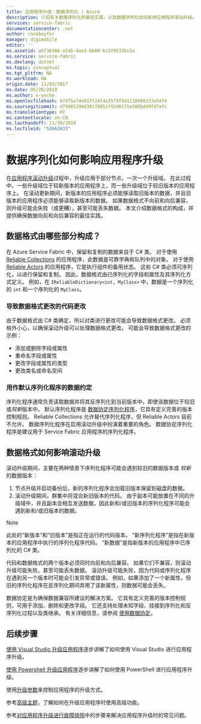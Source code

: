 ```yaml
---
title: 应用程序升级：数据序列化 | Azure
description: 介绍有关数据序列化的最佳实践，以及数据序列化如何影响应用程序滚动升级。
services: service-fabric
documentationcenter: .net
author: rockboyfor
manager: digimobile
editor: ''
ms.assetid: a5f36366-a2ab-4ae3-bb08-bc2f9533bc5a
ms.service: service-fabric
ms.devlang: dotnet
ms.topic: conceptual
ms.tgt_pltfrm: NA
ms.workload: NA
origin.date: 11/02/2017
ms.date: 05/28/2018
ms.author: v-yeche
ms.openlocfilehash: 67d75e74e015f24f4a35f9f9d1138989333a54f4
ms.sourcegitcommit: d75065296d301f0851f93d6175a508bdd9fd7afc
ms.translationtype: HT
ms.contentlocale: zh-CN
ms.lasthandoff: 11/30/2018
ms.locfileid: "52662633"
---
```

# <a name="how-data-serialization-affects-an-application-upgrade"></a>数据序列化如何影响应用程序升级
在[应用程序滚动升级](service-fabric-application-upgrade.md)过程中，升级应用于部分节点，一次一个升级域。 在此过程中，一些升级域位于较新版本的应用程序上，而一些升级域位于较旧版本的应用程序上。 在滚动更新期间，新版本的应用程序必须能够读取旧版本的数据，并且旧版本的应用程序必须能够读取新版本的数据。 如果数据格式不向前和向后兼容，则升级可能会失败（或更糟），甚至可能丢失数据。 本文介绍数据格式的构成，并提供确保数据向前和向后兼容的最佳实践。

## <a name="what-makes-up-your-data-format"></a>数据格式由哪些部分构成？
在 Azure Service Fabric 中，保留和复制的数据来自于 C# 类。 对于使用 [Reliable Collections](service-fabric-reliable-services-reliable-collections.md) 的应用程序，此数据是可靠字典和队列中的对象。 对于使用 [Reliable Actors](service-fabric-reliable-actors-introduction.md) 的应用程序，它是执行组件的备用状态。 这些 C# 类必须可序列化，以进行保留和复制。 因此，数据格式由已序列化的字段和属性及其序列化方式定义。 例如，在 `IReliableDictionary<int, MyClass>` 中，数据是一个序列化的 `int` 和一个序列化的 `MyClass`。

### <a name="code-changes-that-result-in-a-data-format-change"></a>导致数据格式更改的代码更改
由于数据格式由 C# 类确定，所以对类进行更改可能会导致数据格式更改。 必须格外小心，以确保滚动升级可以处理数据格式更改。 可能会导致数据格式更改的示例：

* 添加或删除字段或属性
* 重命名字段或属性
* 更改字段或属性的类型
* 更改类名或命名空间

### <a name="data-contract-as-the-default-serializer"></a>用作默认序列化程序的数据约定
序列化程序通常负责读取数据并将其反序列化到当前版本中，即使该数据位于较旧或*较新*版本中。 默认序列化程序是 [数据协定序列化程序](https://msdn.microsoft.com/library/ms733127.aspx)，它具有定义完善的版本控制规则。 Reliable Collections 允许替代序列化程序，但 Reliable Actors 目前不允许。 数据序列化程序在启用滚动升级中扮演着重要的角色。 数据协定序列化程序是建议用于 Service Fabric 应用程序的序列化程序。

## <a name="how-the-data-format-affects-a-rolling-upgrade"></a>数据格式如何影响滚动升级
滚动升级期间，主要在两种情景下序列化程序可能会遇到较旧的数据版本或 *较新* 的数据版本：

1. 节点升级并启动备份后，新的序列化程序会加载旧版本保留到磁盘的数据。
2. 滚动升级期间，群集中将混合新旧版本的代码。 由于副本可能放置在不同的升级域中，并且副本会相互发送数据，因此新和/或旧版本的序列化程序可能会遇到新和/或旧版本的数据。

> [!NOTE]
> 此处的“新版本”和“旧版本”是指正在运行的代码版本。 “新序列化程序”是指在新版本的应用程序中执行的序列化程序代码。 “新数据”是指新版本的应用程序中已序列化的 C# 类。
> 
> 

代码和数据格式的两个版本必须同时向前和向后兼容。 如果它们不兼容，则滚动升级可能失败，甚至可能丢失数据。 滚动升级可能失败，因为代码或序列化程序在遇到另一个版本时可能会引发异常或错误。 例如，如果添加了一个新属性，但旧的序列化程序在反序列化期间弃用了该新属性，则数据可能会丢失。

数据协定是为确保数据兼容所建议的解决方案。 它具有定义完善的版本控制规则，可用于添加、删除和更改字段。 它还支持处理未知字段、挂接到序列化和反序列化过程以及类继承。 有关详细信息，请参阅 [使用数据协定](https://msdn.microsoft.com/library/ms733127.aspx)。

## <a name="next-steps"></a>后续步骤
[使用 Visual Studio 升级应用程序](service-fabric-application-upgrade-tutorial.md)逐步讲解了如何使用 Visual Studio 进行应用程序升级。

[使用 Powershell 升级应用程序](service-fabric-application-upgrade-tutorial-powershell.md)逐步讲解了如何使用 PowerShell 进行应用程序升级。

使用[升级参数](service-fabric-application-upgrade-parameters.md)来控制应用程序的升级方式。

参考[高级主题](service-fabric-application-upgrade-advanced.md)，了解如何在升级应用程序时使用高级功能。

参考[对应用程序升级进行故障排除](service-fabric-application-upgrade-troubleshooting.md)中的步骤来解决应用程序升级时的常见问题。

<!--Update_Description: update meta properties -->